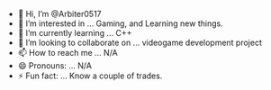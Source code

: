 - 👋 Hi, I’m @Arbiter0517
- 👀 I’m interested in ... Gaming, and Learning new things.
- 🌱 I’m currently learning ... C++
- 💞️ I’m looking to collaborate on ... videogame development project
- 📫 How to reach me ... N/A
- 😄 Pronouns: ... N/A
- ⚡ Fun fact: ... Know a couple of trades.

<!---
Arbiter0517/Arbiter0517 is a ✨ special ✨ repository because its `README.md` (this file) appears on your GitHub profile.
You can click the Preview link to take a look at your changes.
--->
